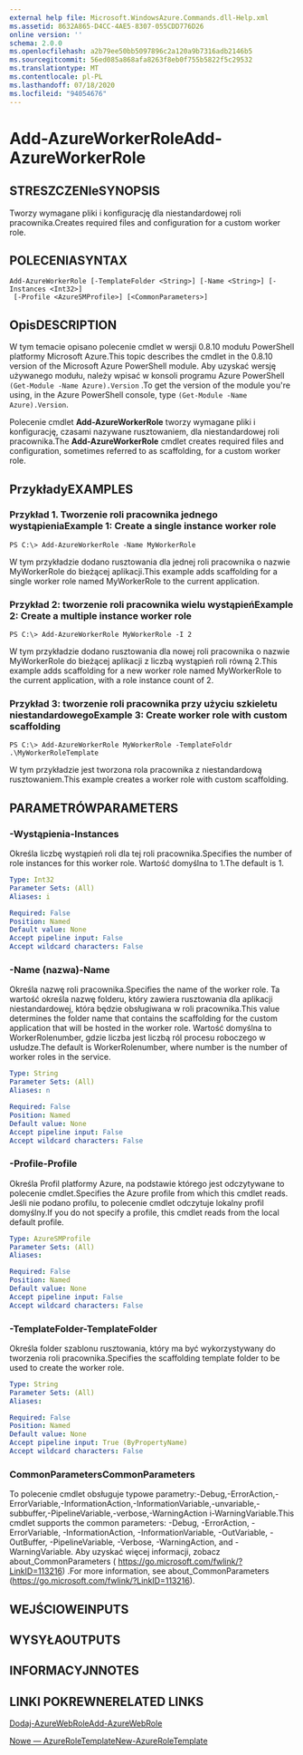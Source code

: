 ```yaml
---
external help file: Microsoft.WindowsAzure.Commands.dll-Help.xml
ms.assetid: 8632A865-D4CC-4AE5-8307-055CDD776D26
online version: ''
schema: 2.0.0
ms.openlocfilehash: a2b79ee50bb5097896c2a120a9b7316adb2146b5
ms.sourcegitcommit: 56ed085a868afa8263f8eb0f755b5822f5c29532
ms.translationtype: MT
ms.contentlocale: pl-PL
ms.lasthandoff: 07/18/2020
ms.locfileid: "94054676"
---
```

# <span data-ttu-id="c2b14-101">Add-AzureWorkerRole</span><span class="sxs-lookup"><span data-stu-id="c2b14-101">Add-AzureWorkerRole</span></span>

## <span data-ttu-id="c2b14-102">STRESZCZENIe</span><span class="sxs-lookup"><span data-stu-id="c2b14-102">SYNOPSIS</span></span>
<span data-ttu-id="c2b14-103">Tworzy wymagane pliki i konfigurację dla niestandardowej roli pracownika.</span><span class="sxs-lookup"><span data-stu-id="c2b14-103">Creates required files and configuration for a custom worker role.</span></span>

## <span data-ttu-id="c2b14-104">POLECENIA</span><span class="sxs-lookup"><span data-stu-id="c2b14-104">SYNTAX</span></span>

```
Add-AzureWorkerRole [-TemplateFolder <String>] [-Name <String>] [-Instances <Int32>]
 [-Profile <AzureSMProfile>] [<CommonParameters>]
```

## <span data-ttu-id="c2b14-105">Opis</span><span class="sxs-lookup"><span data-stu-id="c2b14-105">DESCRIPTION</span></span>
<span data-ttu-id="c2b14-106">W tym temacie opisano polecenie cmdlet w wersji 0.8.10 modułu PowerShell platformy Microsoft Azure.</span><span class="sxs-lookup"><span data-stu-id="c2b14-106">This topic describes the cmdlet in the 0.8.10 version of the Microsoft Azure PowerShell module.</span></span>
<span data-ttu-id="c2b14-107">Aby uzyskać wersję używanego modułu, należy wpisać w konsoli programu Azure PowerShell `(Get-Module -Name Azure).Version` .</span><span class="sxs-lookup"><span data-stu-id="c2b14-107">To get the version of the module you're using, in the Azure PowerShell console, type `(Get-Module -Name Azure).Version`.</span></span>

<span data-ttu-id="c2b14-108">Polecenie cmdlet **Add-AzureWorkerRole** tworzy wymagane pliki i konfigurację, czasami nazywane rusztowaniem, dla niestandardowej roli pracownika.</span><span class="sxs-lookup"><span data-stu-id="c2b14-108">The **Add-AzureWorkerRole** cmdlet creates required files and configuration, sometimes referred to as scaffolding, for a custom worker role.</span></span>

## <span data-ttu-id="c2b14-109">Przykłady</span><span class="sxs-lookup"><span data-stu-id="c2b14-109">EXAMPLES</span></span>

### <span data-ttu-id="c2b14-110">Przykład 1. Tworzenie roli pracownika jednego wystąpienia</span><span class="sxs-lookup"><span data-stu-id="c2b14-110">Example 1: Create a single instance worker role</span></span>
```
PS C:\> Add-AzureWorkerRole -Name MyWorkerRole
```

<span data-ttu-id="c2b14-111">W tym przykładzie dodano rusztowania dla jednej roli pracownika o nazwie MyWorkerRole do bieżącej aplikacji.</span><span class="sxs-lookup"><span data-stu-id="c2b14-111">This example adds scaffolding for a single worker role named MyWorkerRole to the current application.</span></span>

### <span data-ttu-id="c2b14-112">Przykład 2: tworzenie roli pracownika wielu wystąpień</span><span class="sxs-lookup"><span data-stu-id="c2b14-112">Example 2: Create a multiple instance worker role</span></span>
```
PS C:\> Add-AzureWorkerRole MyWorkerRole -I 2
```

<span data-ttu-id="c2b14-113">W tym przykładzie dodano rusztowania dla nowej roli pracownika o nazwie MyWorkerRole do bieżącej aplikacji z liczbą wystąpień roli równą 2.</span><span class="sxs-lookup"><span data-stu-id="c2b14-113">This example adds scaffolding for a new worker role named MyWorkerRole to the current application, with a role instance count of 2.</span></span>

### <span data-ttu-id="c2b14-114">Przykład 3: tworzenie roli pracownika przy użyciu szkieletu niestandardowego</span><span class="sxs-lookup"><span data-stu-id="c2b14-114">Example 3: Create worker role with custom scaffolding</span></span>
```
PS C:\> Add-AzureWorkerRole MyWorkerRole -TemplateFoldr .\MyWorkerRoleTemplate
```

<span data-ttu-id="c2b14-115">W tym przykładzie jest tworzona rola pracownika z niestandardową rusztowaniem.</span><span class="sxs-lookup"><span data-stu-id="c2b14-115">This example creates a worker role with custom scaffolding.</span></span>

## <span data-ttu-id="c2b14-116">PARAMETRÓW</span><span class="sxs-lookup"><span data-stu-id="c2b14-116">PARAMETERS</span></span>

### <span data-ttu-id="c2b14-117">-Wystąpienia</span><span class="sxs-lookup"><span data-stu-id="c2b14-117">-Instances</span></span>
<span data-ttu-id="c2b14-118">Określa liczbę wystąpień roli dla tej roli pracownika.</span><span class="sxs-lookup"><span data-stu-id="c2b14-118">Specifies the number of role instances for this worker role.</span></span>
<span data-ttu-id="c2b14-119">Wartość domyślna to 1.</span><span class="sxs-lookup"><span data-stu-id="c2b14-119">The default is 1.</span></span>

```yaml
Type: Int32
Parameter Sets: (All)
Aliases: i

Required: False
Position: Named
Default value: None
Accept pipeline input: False
Accept wildcard characters: False
```

### <span data-ttu-id="c2b14-120">-Name (nazwa)</span><span class="sxs-lookup"><span data-stu-id="c2b14-120">-Name</span></span>
<span data-ttu-id="c2b14-121">Określa nazwę roli pracownika.</span><span class="sxs-lookup"><span data-stu-id="c2b14-121">Specifies the name of the worker role.</span></span>
<span data-ttu-id="c2b14-122">Ta wartość określa nazwę folderu, który zawiera rusztowania dla aplikacji niestandardowej, która będzie obsługiwana w roli pracownika.</span><span class="sxs-lookup"><span data-stu-id="c2b14-122">This value determines the folder name that contains the scaffolding for the custom application that will be hosted in the worker role.</span></span>
<span data-ttu-id="c2b14-123">Wartość domyślna to WorkerRolenumber, gdzie liczba jest liczbą ról procesu roboczego w usłudze.</span><span class="sxs-lookup"><span data-stu-id="c2b14-123">The default is WorkerRolenumber, where number is the number of worker roles in the service.</span></span>

```yaml
Type: String
Parameter Sets: (All)
Aliases: n

Required: False
Position: Named
Default value: None
Accept pipeline input: False
Accept wildcard characters: False
```

### <span data-ttu-id="c2b14-124">-Profile</span><span class="sxs-lookup"><span data-stu-id="c2b14-124">-Profile</span></span>
<span data-ttu-id="c2b14-125">Określa Profil platformy Azure, na podstawie którego jest odczytywane to polecenie cmdlet.</span><span class="sxs-lookup"><span data-stu-id="c2b14-125">Specifies the Azure profile from which this cmdlet reads.</span></span>
<span data-ttu-id="c2b14-126">Jeśli nie podano profilu, to polecenie cmdlet odczytuje lokalny profil domyślny.</span><span class="sxs-lookup"><span data-stu-id="c2b14-126">If you do not specify a profile, this cmdlet reads from the local default profile.</span></span>

```yaml
Type: AzureSMProfile
Parameter Sets: (All)
Aliases: 

Required: False
Position: Named
Default value: None
Accept pipeline input: False
Accept wildcard characters: False
```

### <span data-ttu-id="c2b14-127">-TemplateFolder</span><span class="sxs-lookup"><span data-stu-id="c2b14-127">-TemplateFolder</span></span>
<span data-ttu-id="c2b14-128">Określa folder szablonu rusztowania, który ma być wykorzystywany do tworzenia roli pracownika.</span><span class="sxs-lookup"><span data-stu-id="c2b14-128">Specifies the scaffolding template folder to be used to create the worker role.</span></span>

```yaml
Type: String
Parameter Sets: (All)
Aliases: 

Required: False
Position: Named
Default value: None
Accept pipeline input: True (ByPropertyName)
Accept wildcard characters: False
```

### <span data-ttu-id="c2b14-129">CommonParameters</span><span class="sxs-lookup"><span data-stu-id="c2b14-129">CommonParameters</span></span>
<span data-ttu-id="c2b14-130">To polecenie cmdlet obsługuje typowe parametry:-Debug,-ErrorAction,-ErrorVariable,-InformationAction,-InformationVariable,-unvariable,-subbuffer,-PipelineVariable,-verbose,-WarningAction i-WarningVariable.</span><span class="sxs-lookup"><span data-stu-id="c2b14-130">This cmdlet supports the common parameters: -Debug, -ErrorAction, -ErrorVariable, -InformationAction, -InformationVariable, -OutVariable, -OutBuffer, -PipelineVariable, -Verbose, -WarningAction, and -WarningVariable.</span></span> <span data-ttu-id="c2b14-131">Aby uzyskać więcej informacji, zobacz about_CommonParameters ( https://go.microsoft.com/fwlink/?LinkID=113216) .</span><span class="sxs-lookup"><span data-stu-id="c2b14-131">For more information, see about_CommonParameters (https://go.microsoft.com/fwlink/?LinkID=113216).</span></span>

## <span data-ttu-id="c2b14-132">WEJŚCIOWE</span><span class="sxs-lookup"><span data-stu-id="c2b14-132">INPUTS</span></span>

## <span data-ttu-id="c2b14-133">WYSYŁA</span><span class="sxs-lookup"><span data-stu-id="c2b14-133">OUTPUTS</span></span>

## <span data-ttu-id="c2b14-134">INFORMACYJN</span><span class="sxs-lookup"><span data-stu-id="c2b14-134">NOTES</span></span>

## <span data-ttu-id="c2b14-135">LINKI POKREWNE</span><span class="sxs-lookup"><span data-stu-id="c2b14-135">RELATED LINKS</span></span>

[<span data-ttu-id="c2b14-136">Dodaj-AzureWebRole</span><span class="sxs-lookup"><span data-stu-id="c2b14-136">Add-AzureWebRole</span></span>](./Add-AzureWebRole.md)

[<span data-ttu-id="c2b14-137">Nowe — AzureRoleTemplate</span><span class="sxs-lookup"><span data-stu-id="c2b14-137">New-AzureRoleTemplate</span></span>](./New-AzureRoleTemplate.md)


